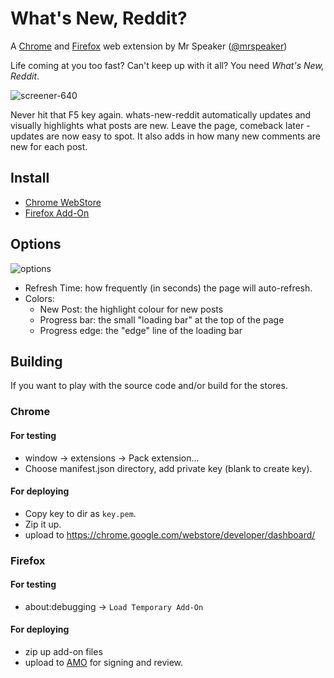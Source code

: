 # What's New, Reddit?

A [Chrome](https://chrome.google.com/webstore/detail/whats-new-reddit/lmfhahhaacglnpjlfincodafedalgeai) and [Firefox](https://addons.mozilla.org/en-US/firefox/addon/whats-new-reddit/) web extension by Mr Speaker ([@mrspeaker](http://twitter.com/mrspeaker))

Life coming at you too fast? Can't keep up with it all? You need *What's New, Reddit*.

![screener-640](https://cloud.githubusercontent.com/assets/129330/26464043/681ad646-4154-11e7-9e62-40e53716f0aa.jpg)

Never hit that F5 key again. whats-new-reddit automatically updates and visually highlights what posts are new. Leave the page, comeback later - updates are now easy to spot. It also adds in how many new comments are new for each post.

## Install

* [Chrome WebStore](https://chrome.google.com/webstore/detail/whats-new-reddit/lmfhahhaacglnpjlfincodafedalgeai)
* [Firefox Add-On](https://addons.mozilla.org/en-US/firefox/addon/whats-new-reddit/)

## Options

![options](https://cloud.githubusercontent.com/assets/129330/26464649/8a68e006-4156-11e7-8a0b-c47750464390.png)

* Refresh Time: how frequently (in seconds) the page will auto-refresh.
* Colors:
  * New Post: the highlight colour for new posts
  * Progress bar: the small "loading bar" at the top of the page
  * Progress edge: the "edge" line of the loading bar

## Building

If you want to play with the source code and/or build for the stores.

### Chrome

#### For testing

* window -> extensions -> Pack extension...
* Choose manifest.json directory, add private key (blank to create key).

#### For deploying

* Copy key to dir as `key.pem`.
* Zip it up.
* upload to https://chrome.google.com/webstore/developer/dashboard/

### Firefox

#### For testing

* about:debugging -> `Load Temporary Add-On`

#### For deploying

* zip up add-on files
* upload to [AMO](https://addons.mozilla.org/en-US/developers/addons) for signing and review.
